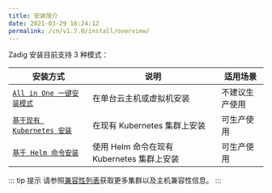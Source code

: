 ```yaml
---
title: 安装简介
date: 2021-03-29 16:24:12
permalink: /cn/v1.7.0/install/overview/
---
```



Zadig 安装目前支持 3 种模式：

| 安装方式 | 说明 | 适用场景 |
|-------- | ---- |--------|
| [`All in One 一键安装模式`](/v1.7.0/install/all-in-one/) | 在单台云主机或虚拟机安装 | 不建议生产使用 |
| [`基于现有 Kubernetes 安装`](/v1.7.0/install/install-on-k8s/) | 在现有 Kubernetes 集群上安装 | 可生产使用 |
| [`基于 Helm 命令安装`](/v1.7.0/install/helm-deploy/) | 使用 Helm 命令在现有 Kubernetes 集群上安装  | 可生产使用 |


::: tip 提示
请参照[兼容性列表](/v1.7.0/pages/compatibility)获取更多集群以及主机兼容性信息。
:::

